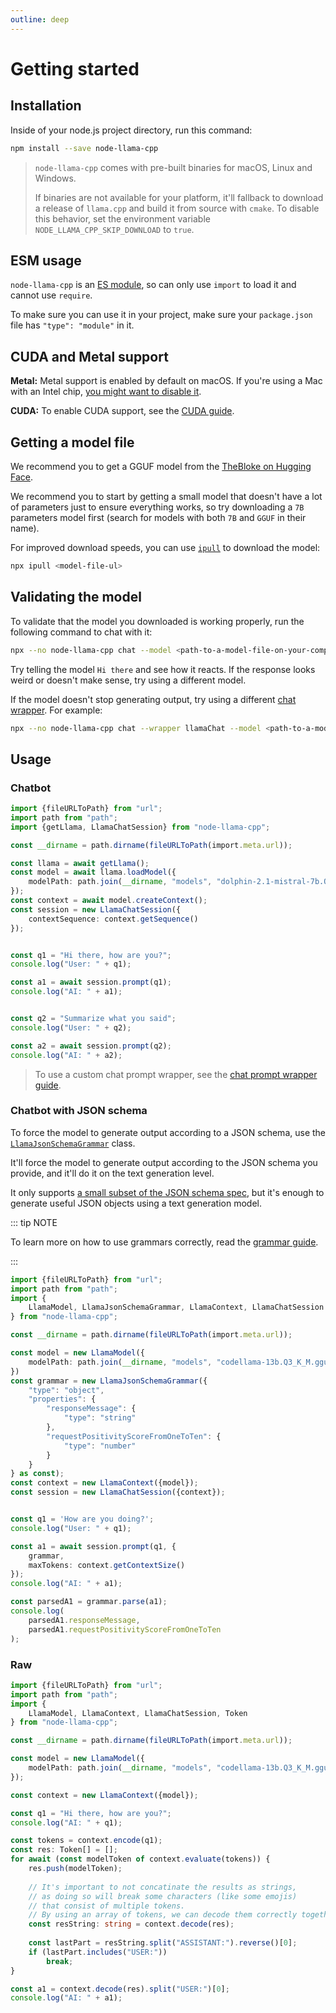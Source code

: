 ```yaml
---
outline: deep
---
```

# Getting started

## Installation
Inside of your node.js project directory, run this command:
```bash
npm install --save node-llama-cpp
```

> `node-llama-cpp` comes with pre-built binaries for macOS, Linux and Windows.
>
> If binaries are not available for your platform, it'll fallback to download a release of `llama.cpp` and build it from source with `cmake`.
> To disable this behavior, set the environment variable `NODE_LLAMA_CPP_SKIP_DOWNLOAD` to `true`.

## ESM usage
`node-llama-cpp` is an [ES module](https://nodejs.org/api/esm.html#modules-ecmascript-modules), so can only use `import` to load it and cannot use `require`.

To make sure you can use it in your project, make sure your `package.json` file has `"type": "module"` in it.

## CUDA and Metal support
**Metal:** Metal support is enabled by default on macOS. If you're using a Mac with an Intel chip, [you might want to disable it](./Metal.md).

**CUDA:** To enable CUDA support, see the [CUDA guide](./CUDA.md).

## Getting a model file
We recommend you to get a GGUF model from the [TheBloke on Hugging Face](https://huggingface.co/TheBloke?search_models=GGUF).

We recommend you to start by getting a small model that doesn't have a lot of parameters just to ensure everything works, so try downloading a `7B` parameters model first (search for models with both `7B` and `GGUF` in their name).

For improved download speeds, you can use [`ipull`](https://www.npmjs.com/package/ipull) to download the model:
```bash
npx ipull <model-file-ul>
```

## Validating the model
To validate that the model you downloaded is working properly, run the following command to chat with it:
```bash
npx --no node-llama-cpp chat --model <path-to-a-model-file-on-your-computer>
```

Try telling the model `Hi there` and see how it reacts.
If the response looks weird or doesn't make sense, try using a different model.

If the model doesn't stop generating output, try using a different [chat wrapper](./chat-prompt-wrapper.md). For example:
```bash
npx --no node-llama-cpp chat --wrapper llamaChat --model <path-to-a-model-file-on-your-computer>
```

## Usage
### Chatbot
```typescript
import {fileURLToPath} from "url";
import path from "path";
import {getLlama, LlamaChatSession} from "node-llama-cpp";

const __dirname = path.dirname(fileURLToPath(import.meta.url));

const llama = await getLlama();
const model = await llama.loadModel({
    modelPath: path.join(__dirname, "models", "dolphin-2.1-mistral-7b.Q4_K_M.gguf")
});
const context = await model.createContext();
const session = new LlamaChatSession({
    contextSequence: context.getSequence()
});


const q1 = "Hi there, how are you?";
console.log("User: " + q1);

const a1 = await session.prompt(q1);
console.log("AI: " + a1);


const q2 = "Summarize what you said";
console.log("User: " + q2);

const a2 = await session.prompt(q2);
console.log("AI: " + a2);
```

> To use a custom chat prompt wrapper, see the [chat prompt wrapper guide](./chat-prompt-wrapper.md).


### Chatbot with JSON schema
To force the model to generate output according to a JSON schema, use the [`LlamaJsonSchemaGrammar`](/api/classes/LlamaJsonSchemaGrammar) class.

It'll force the model to generate output according to the JSON schema you provide, and it'll do it on the text generation level.

It only supports [a small subset of the JSON schema spec](/api/type-aliases/GbnfJsonSchema), but it's enough to generate useful JSON objects using a text generation model.

::: tip NOTE

To learn more on how to use grammars correctly, read the [grammar guide](./grammar.md).

:::

```typescript
import {fileURLToPath} from "url";
import path from "path";
import {
    LlamaModel, LlamaJsonSchemaGrammar, LlamaContext, LlamaChatSession
} from "node-llama-cpp";

const __dirname = path.dirname(fileURLToPath(import.meta.url));

const model = new LlamaModel({
    modelPath: path.join(__dirname, "models", "codellama-13b.Q3_K_M.gguf")
})
const grammar = new LlamaJsonSchemaGrammar({
    "type": "object",
    "properties": {
        "responseMessage": {
            "type": "string"
        },
        "requestPositivityScoreFromOneToTen": {
            "type": "number"
        }
    }
} as const);
const context = new LlamaContext({model});
const session = new LlamaChatSession({context});


const q1 = 'How are you doing?';
console.log("User: " + q1);

const a1 = await session.prompt(q1, {
    grammar,
    maxTokens: context.getContextSize()
});
console.log("AI: " + a1);

const parsedA1 = grammar.parse(a1);
console.log(
    parsedA1.responseMessage,
    parsedA1.requestPositivityScoreFromOneToTen
);
```


### Raw
```typescript
import {fileURLToPath} from "url";
import path from "path";
import {
    LlamaModel, LlamaContext, LlamaChatSession, Token
} from "node-llama-cpp";

const __dirname = path.dirname(fileURLToPath(import.meta.url));

const model = new LlamaModel({
    modelPath: path.join(__dirname, "models", "codellama-13b.Q3_K_M.gguf")
});

const context = new LlamaContext({model});

const q1 = "Hi there, how are you?";
console.log("AI: " + q1);

const tokens = context.encode(q1);
const res: Token[] = [];
for await (const modelToken of context.evaluate(tokens)) {
    res.push(modelToken);
    
    // It's important to not concatinate the results as strings,
    // as doing so will break some characters (like some emojis)
    // that consist of multiple tokens.
    // By using an array of tokens, we can decode them correctly together.
    const resString: string = context.decode(res);
    
    const lastPart = resString.split("ASSISTANT:").reverse()[0];
    if (lastPart.includes("USER:"))
        break;
}

const a1 = context.decode(res).split("USER:")[0];
console.log("AI: " + a1);
```
